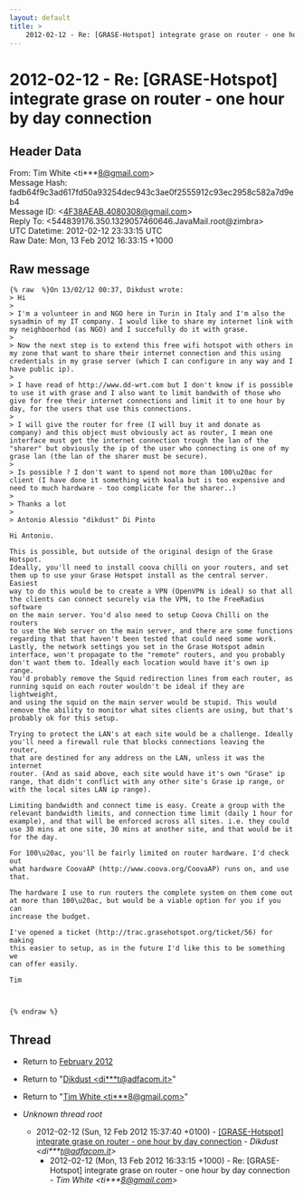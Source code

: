```yaml
---
layout: default
title: >
    2012-02-12 - Re: [GRASE-Hotspot] integrate grase on router - one hour by day	connection
---
```


# 2012-02-12 - Re: [GRASE-Hotspot] integrate grase on router - one hour by day	connection

## Header Data

From: Tim White \<ti***8@gmail.com\><br>
Message Hash: fadb64f9c3ad617fd50a93254dec943c3ae0f2555912c93ec2958c582a7d9eb4<br>
Message ID: \<4F38AEAB.4080308@gmail.com\><br>
Reply To: \<544839176.350.1329057460646.JavaMail.root@zimbra\><br>
UTC Datetime: 2012-02-12 23:33:15 UTC<br>
Raw Date: Mon, 13 Feb 2012 16:33:15 +1000<br>

## Raw message

```
{% raw  %}On 13/02/12 00:37, Dikdust wrote:
> Hi
>
> I'm a volunteer in and NGO here in Turin in Italy and I'm also the sysadmin of my IT company. I would like to share my internet link with my neighboorhod (as NGO) and I succefully do it with grase.
>
> Now the next step is to extend this free wifi hotspot with others in my zone that want to share their internet connection and this using credentials in my grase server (which I can configure in any way and I have public ip).
>
> I have read of http://www.dd-wrt.com but I don't know if is possible to use it with grase and I also want to limit bandwith of those who give for free their internet connections and limit it to one hour by day, for the users that use this connections.
>
> I will give the router for free (I will buy it and donate as company) and this object must obviously act as router, I mean one interface must get the internet connection trough the lan of the "sharer" but obviously the ip of the user who connecting is one of my grase lan (the lan of the sharer must be secure).
>
> Is possible ? I don't want to spend not more than 100\u20ac for client (I have done it something with koala but is too expensive and need to much hardware - too complicate for the sharer..)
>
> Thanks a lot
>
> Antonio Alessio "dikdust" Di Pinto

Hi Antonio.

This is possible, but outside of the original design of the Grase Hotspot.
Ideally, you'll need to install coova chilli on your routers, and set 
them up to use your Grase Hotspot install as the central server. Easiest 
way to do this would be to create a VPN (OpenVPN is ideal) so that all 
the clients can connect securely via the VPN, to the FreeRadius software 
on the main server. You'd also need to setup Coova Chilli on the routers 
to use the Web server on the main server, and there are some functions 
regarding that that haven't been tested that could need some work. 
Lastly, the network settings you set in the Grase Hotspot admin 
interface, won't propagate to the "remote" routers, and you probably 
don't want them to. Ideally each location would have it's own ip range. 
You'd probably remove the Squid redirection lines from each router, as 
running squid on each router wouldn't be ideal if they are lightweight, 
and using the squid on the main server would be stupid. This would 
remove the ability to monitor what sites clients are using, but that's 
probably ok for this setup.

Trying to protect the LAN's at each site would be a challenge. Ideally 
you'll need a firewall rule that blocks connections leaving the router, 
that are destined for any address on the LAN, unless it was the internet 
router. (And as said above, each site would have it's own "Grase" ip 
range, that didn't conflict with any other site's Grase ip range, or 
with the local sites LAN ip range).

Limiting bandwidth and connect time is easy. Create a group with the 
relevant bandwidth limits, and connection time limit (daily 1 hour for 
example), and that will be enforced across all sites. i.e. they could 
use 30 mins at one site, 30 mins at another site, and that would be it 
for the day.

For 100\u20ac, you'll be fairly limited on router hardware. I'd check out 
what hardware CoovaAP (http://www.coova.org/CoovaAP) runs on, and use that.

The hardware I use to run routers the complete system on them come out 
at more than 100\u20ac, but would be a viable option for you if you can 
increase the budget.

I've opened a ticket (http://trac.grasehotspot.org/ticket/56) for making 
this easier to setup, as in the future I'd like this to be something we 
can offer easily.

Tim



{% endraw %}
```

## Thread

+ Return to [February 2012](/archive/2012/02)

+ Return to "[Dikdust <di***t<span>@</span>adfacom.it>](/authors/di___t_at_adfacom_it)"
+ Return to "[Tim White <ti***8<span>@</span>gmail.com>](/authors/ti___8_at_gmail_com)"

+ _Unknown thread root_
  + 2012-02-12 (Sun, 12 Feb 2012 15:37:40 +0100) - [[GRASE-Hotspot] integrate grase on router - one hour by day	connection](/archive/2012/02/6526b49ad5d42f81588c2734d706867d5da99b8d13e9ad81eb07b170504087e2) - _Dikdust \<di***t@adfacom.it\>_
    + 2012-02-12 (Mon, 13 Feb 2012 16:33:15 +1000) - Re: [GRASE-Hotspot] integrate grase on router - one hour by day	connection - _Tim White \<ti***8@gmail.com\>_

